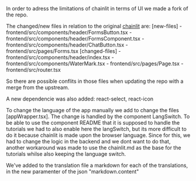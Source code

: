 In order to adress the limitations of chainlit in terms of UI we made a fork of the repo.

The changed/new files in relation to the original [chainlit](https://github.com/Chainlit/chainlit) are:
    [new-files]
    - frontend/src/components/header/FormsButton.tsx
    - frontend/src/components/header/FormsComponent.tsx
    - frontend/src/components/header/ChatButton.tsx
    - frontend/src/pages/Forms.tsx
    [changed-files]
    - frontend/src/components/header/index.tsx
    - frontend/src/components/WaterMark.tsx
    - frontend/src/pages/Page.tsx
    - frontend/src/router.tsx

So there are possible conflits in those files when updating the repo with a merge from the upstream.

A new dependencie was also added: react-select, react-icon

To change the language of the app manually we add to change the files [appWrapper.tsx]. The change is handled by the component LangSwitch. To be able to use the component README that it is supposed to handle the tutorials we had to also enable here the langSwitch, but its more difficult to do it because chainlit is made upon the browser language. Since for this, we had to change the logic in the backend and we dont want to do that, another workaround was made to use the chainlit.md as the base for the tutorials whilse also keeping the language switch. 

We've added to the translation file a markdown for each of the translations, in the new paramenter of the json "markdown.content"